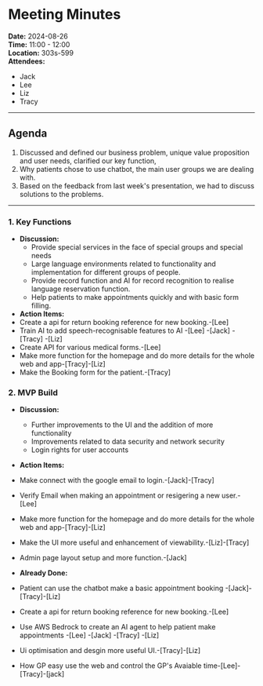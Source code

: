 # Meeting Minutes

**Date:** 2024-08-26  
**Time:** 11:00 - 12:00  
**Location:** 303s-599  
**Attendees:** 
- Jack
- Lee
- Liz
- Tracy

---

## Agenda

1. Discussed and defined our business problem, unique value proposition and user needs, clarified our key function,
2. Why patients chose to use chatbot, the main user groups we are dealing with.
3. Based on the feedback from last week's presentation, we had to discuss solutions to the problems.

---

### 1. Key Functions 
- **Discussion:** 
  - Provide special services in the face of special groups and special needs
  - Large language environments related to functionality and implementation for different groups of people.
  - Provide record function and AI for record recognition to realise language reservation function.
  - Help patients to make appointments quickly and with basic form filling.
- **Action Items:**
 - Create a api for return booking reference for new booking.-[Lee]
 - Train AI to add speech-recognisable features to AI -[Lee] -[Jack] -[Tracy] -[Liz]
 - Create API for various medical forms.-[Lee]
 - Make more function for the homepage and do more details for the whole web and app-[Tracy]-[Liz]
 - Make the Booking form for the patient.-[Tracy]
### 2. MVP Build
- **Discussion:**
  - Further improvements to the UI and the addition of more functionality
  - Improvements related to data security and network security
  - Login rights for user accounts
- **Action Items:**
- Make connect with the google email to login.-[Jack]-[Tracy]
- Verify Email when making an appointment or resigering a new user.-[Lee]
- Make more function for the homepage and do more details for the whole web and app-[Tracy]-[Liz]
- Make the UI more useful and enhancement of viewability.-[Liz]-[Tracy]
- Admin page layout setup and more function.-[Jack]
  
- **Already Done:**
 - Patient can use the chatbot make a basic appointment booking -[Jack]-[Tracy]-[Liz]
 - Create a api for return booking reference for new booking.-[Lee]
 - Use AWS Bedrock to create an AI agent to help patient make appointments -[Lee] -[Jack] -[Tracy] -[Liz]
 - Ui optimisation and desgin more useful UI.-[Tracy]-[Liz]
 - How GP easy use the web and control the GP's Avaiable time-[Lee]-[Tracy]-[jack]
 
